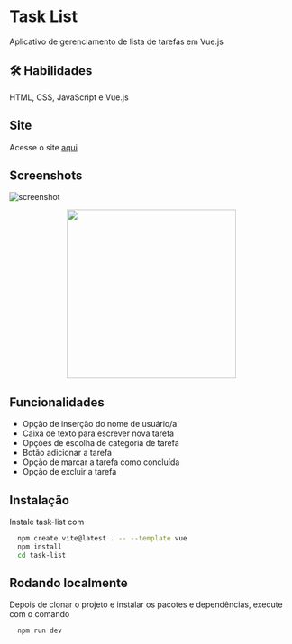 # Task List

Aplicativo de gerenciamento de lista de tarefas em Vue.js

## 🛠 Habilidades
HTML, CSS, JavaScript e Vue.js

## Site

Acesse o site [aqui](https://task-list-553132.netlify.app/)

## Screenshots

![screenshot](https://user-images.githubusercontent.com/37091987/208219716-becd5290-68ae-4637-b536-7b41a269162c.png)

<div align="center">
<img src=(https://user-images.githubusercontent.com/37091987/208219716-becd5290-68ae-4637-b536-7b41a269162c.png" width="300px" />
</div>

## Funcionalidades

- Opção de inserção do nome de usuário/a
- Caixa de texto para escrever nova tarefa
- Opções de escolha de categoria de tarefa
- Botão adicionar a tarefa
- Opção de marcar a tarefa como concluída
- Opção de excluir a tarefa

## Instalação

Instale task-list com 

```bash
  npm create vite@latest . -- --template vue
  npm install
  cd task-list
```

## Rodando localmente

Depois de clonar o projeto e instalar os pacotes e dependências, execute com o comando

```bash
  npm run dev
```

